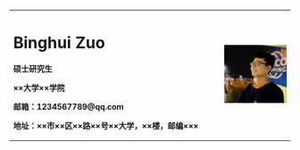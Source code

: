 <table border="0">
  <tr>
    <td width="75%">
      <h1>Binghui Zuo</h1>
      <p><b>硕士研究生</b></p>
      <p><b>××大学××学院</b></p>
      <p><b>邮箱：1234567789@qq.com</b></p>
      <p><b>地址：××市××区××路××号××大学，××楼，邮编×××</b></p>
    </td>
    <td width="25%">
      <img src="/image/myself.jpeg" width="100%">   
    </td>
  </tr>
</table>
